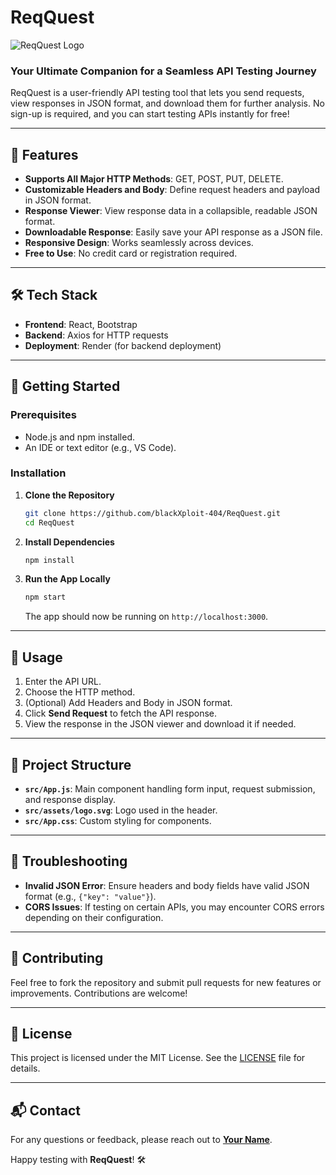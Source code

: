 # ReqQuest

![ReqQuest Logo](https://www.svgrepo.com/show/367180/req.svg) 
### Your Ultimate Companion for a Seamless API Testing Journey

ReqQuest is a user-friendly API testing tool that lets you send requests, view responses in JSON format, and download them for further analysis. No sign-up is required, and you can start testing APIs instantly for free!

---

## 🌟 Features

- **Supports All Major HTTP Methods**: GET, POST, PUT, DELETE.
- **Customizable Headers and Body**: Define request headers and payload in JSON format.
- **Response Viewer**: View response data in a collapsible, readable JSON format.
- **Downloadable Response**: Easily save your API response as a JSON file.
- **Responsive Design**: Works seamlessly across devices.
- **Free to Use**: No credit card or registration required.

---

## 🛠️ Tech Stack

- **Frontend**: React, Bootstrap
- **Backend**: Axios for HTTP requests
- **Deployment**: Render (for backend deployment)
  
---

## 🚀 Getting Started

### Prerequisites

- Node.js and npm installed.
- An IDE or text editor (e.g., VS Code).

### Installation

1. **Clone the Repository**
   ```bash
   git clone https://github.com/blackXploit-404/ReqQuest.git
   cd ReqQuest
   ```

2. **Install Dependencies**
   ```bash
   npm install
   ```

3. **Run the App Locally**
   ```bash
   npm start
   ```
   The app should now be running on `http://localhost:3000`.

---

## 🔧 Usage

1. Enter the API URL.
2. Choose the HTTP method.
3. (Optional) Add Headers and Body in JSON format.
4. Click **Send Request** to fetch the API response.
5. View the response in the JSON viewer and download it if needed.

---

## 📂 Project Structure

- **`src/App.js`**: Main component handling form input, request submission, and response display.
- **`src/assets/logo.svg`**: Logo used in the header.
- **`src/App.css`**: Custom styling for components.
  
---

## 🐛 Troubleshooting

- **Invalid JSON Error**: Ensure headers and body fields have valid JSON format (e.g., `{"key": "value"}`).
- **CORS Issues**: If testing on certain APIs, you may encounter CORS errors depending on their configuration.

---

## 👥 Contributing

Feel free to fork the repository and submit pull requests for new features or improvements. Contributions are welcome!

---

## 📝 License

This project is licensed under the MIT License. See the [LICENSE](LICENSE) file for details.

---

## 📬 Contact

For any questions or feedback, please reach out to **[Your Name](https://github.com/yourusername)**.

Happy testing with **ReqQuest**! 🛠️
